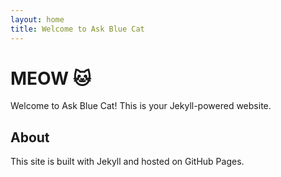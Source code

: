 ```yaml
---
layout: home
title: Welcome to Ask Blue Cat
---
```


# MEOW 🐱

Welcome to Ask Blue Cat! This is your Jekyll-powered website.

## About

This site is built with Jekyll and hosted on GitHub Pages.
